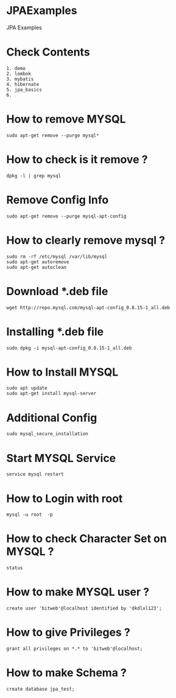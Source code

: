# JPAExamples
JPA Examples

# Check Contents  
```
1. demo
2. lombok
3. mybatis
4. hibernate
5. jpa_basics
6. 
```

# How to remove MYSQL
```make
sudo apt-get remove --purge mysql*
```

# How to check is it remove ?  
```make
dpkg -l | grep mysql
```

# Remove Config Info
```make
sudo apt-get remove --purge mysql-apt-config
```

# How to clearly remove mysql ?  
```make
sudo rm -rf /etc/mysql /var/lib/mysql
sudo apt-get autoremove
sudo apt-get autoclean
```

# Download *.deb file  
```make
wget http://repo.mysql.com/mysql-apt-config_0.8.15-1_all.deb
```

# Installing *.deb file
```make
sudo dpkg -i mysql-apt-config_0.8.15-1_all.deb
```

# How to Install MYSQL  
```make
sudo apt update
sudo apt-get install mysql-server
```

# Additional Config  
```make
sudo mysql_secure_installation
```

# Start MYSQL Service
```make
service mysql restart
```

# How to Login with root
```make
mysql -u root  -p
```

# How to check Character Set on MYSQL ?
```make
status
```

# How to make MYSQL user ?
```make
create user 'bitweb'@localhost identified by 'dkdlxl123';
```

# How to give Privileges ?
```make
grant all privileges on *.* to 'bitweb'@localhost;
```

# How to make Schema ?
```make
create database jpa_test;
```

